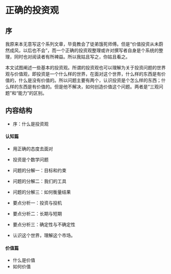 # 正确的投资观

## 序

我原来本无意写这个系列文章，毕竟教会了徒弟饿死师傅。但是“价值投资从未蔚然成风，以后也不会”，而一个正确的投资观整理或许对撰写者自身是个系统的整理，同时也对阅读者有所裨益。所以我姑且写之，你姑且看之。

本文试图阐述一些基本的投资观。所谓的投资观也可以理解为关于投资问题的世界观与价值观，即投资是一个什么样的世界，在面对这个世界，什么样的东西是有价值的，什么是没有价值的。所以问题主要有两个，认识投资是个怎么样的东西；什么样的东西是有价值的。但是他不解决，如何创造价值这个问题。两者是“三观问题”和“能力”的区别。

## 内容结构

- 序：什么是投资观

#### 认知篇
- 用正确的态度去面对

- 投资是个数学问题

- 问题的分解一：目标和约束

- 问题的分解二：我们的工具

- 问题的分解三：如何衡量结果

- 要点分析一：投资与投机

- 要点分析二：长期与短期

- 要点分析三：确定性与不确定性

- 认识这个世界，理解这个市场。

#### 价值篇
- 什么是价值
- 如何价值
